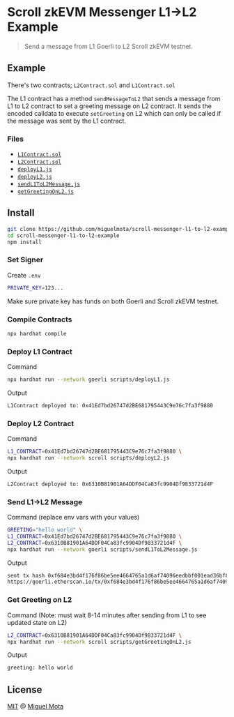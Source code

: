 # Scroll zkEVM Messenger L1->L2 Example

> Send a message from L1 Goerli to L2 Scroll zkEVM testnet.

## Example

There's two contracts; `L2Contract.sol` and `L1Contract.sol`

The L1 contract has a method `sendMessageToL2` that sends a message from L1 to L2 contract to set a greeting message on L2 contract.
It sends the encoded calldata to execute `setGreeting` on L2 which can only be called if the message was sent by the L1 contract.

### Files

- [`L1Contract.sol`](./contracts/L1Contract.sol)
- [`L2Contract.sol`](./contracts/L2Contract.sol)
- [`deployL1.js`](./scripts/deployL1.js)
- [`deployL2.js`](./script/deployL2.js)
- [`sendL1ToL2Message.js`](./scripts/sendL1ToL2Message.js)
- [`getGreetingOnL2.js`](./scripts/getGreetingOnL2.js)

## Install

```sh
git clone https://github.com/miguelmota/scroll-messenger-l1-to-l2-example.git
cd scroll-messenger-l1-to-l2-example
npm install
```

### Set Signer

Create `.env`

```sh
PRIVATE_KEY=123...
```

Make sure private key has funds on both Goerli and Scroll zkEVM testnet.

### Compile Contracts

```sh
npx hardhat compile
```

### Deploy L1 Contract

Command

```sh
npx hardhat run --network goerli scripts/deployL1.js
```

Output

```sh
L1Contract deployed to: 0x41Ed7bd26747d2BE681795443C9e76c7fa3f9880
```

### Deploy L2 Contract

Command

```sh
L1_CONTRACT=0x41Ed7bd26747d2BE681795443C9e76c7fa3f9880 \
npx hardhat run --network scroll scripts/deployL2.js
```

Output

```sh
L2Contract deployed to: 0x6310B81901A64DDF04Ca83fc9904Df9833721d4F
```

### Send L1->L2 Message

Command (replace env vars with your values)

```sh
GREETING="hello world" \
L1_CONTRACT=0x41Ed7bd26747d2BE681795443C9e76c7fa3f9880 \
L2_CONTRACT=0x6310B81901A64DDF04Ca83fc9904Df9833721d4F \
npx hardhat run --network goerli scripts/sendL1ToL2Message.js
```

Output

```sh
sent tx hash 0xf684e3bd4f176f86be5ee4664765a1d6af74096eedbbf001ead36bf8302c0bb0
https://goerli.etherscan.io/tx/0xf684e3bd4f176f86be5ee4664765a1d6af74096eedbbf001ead36bf8302c0bb0
```

### Get Greeting on L2

Command (Note: must wait 8-14 minutes after sending from L1 to see updated state on L2)

```sh
L2_CONTRACT=0x6310B81901A64DDF04Ca83fc9904Df9833721d4F \
npx hardhat run --network scroll scripts/getGreetingOnL2.js
```

Output

```sh
greeting: hello world
```

## License

[MIT](./LICENSE) @ [Miguel Mota](https://github.com/miguelmota)
